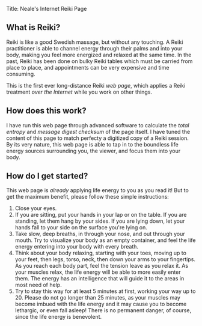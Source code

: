 Title: Neale's Internet Reiki Page

What is Reiki?
--------------

Reiki is like a good Swedish massage, but without any touching.  A Reiki
practitioner is able to channel energy through their palms and into your
body, making you feel more energized and relaxed at the same time.  In
the past, Reiki has been done on bulky Reiki tables which must be
carried from place to place, and appointments can be very expensive and
time consuming.

This is the first ever long-distance Reiki *web page*, which applies a
Reiki treatment *over the Internet* while you work on other things.


How does this work?
-------------------

I have run this web page through advanced software to calculate the
*total entropy* and *message digest checksum* of the page itself.  I
have tuned the content of this page to match perfecty a digitized copy
of a Reiki session.  By its very nature, this web page is able to tap in
to the boundless life energy sources surrounding you, the viewer, and
focus them into your body.


How do I get started?
---------------------

This web page is *already* applying life energy to you as you read it!
But to get the maximum benefit, please follow these simple instructions:

1. Close your eyes.
2. If you are sitting, put your hands in your lap or on the table.  If
   you are standing, let them hang by your sides.  If you are lying
   down, let your hands fall to your side on the surface you're lying
   on.
3. Take slow, deep breaths, in through your nose, and out through your
   mouth.  Try to visualize your body as an empty container, and feel
   the life energy entering into your body with every breath.
4. Think about your body relaxing, starting with your toes, moving up to
   your feet, then legs, torso, neck, then down your arms to your
   fingertips.  As you reach each body part, feel the tension leave as
   you relax it.  As your muscles relax, the life energy will be able to
   more easily enter them.  The energy has an intelligence that will
   guide it to the areas in most need of help.
5. Try to stay this way for at least 5 minutes at first, working your
   way up to 20.  Please do not go longer than 25 minutes, as your
   muscles may become imbued with the life energy and it may cause you
   to become lethargic, or even fall asleep!  There is no permanent
   danger, of course, since the life energy is benevolent.
